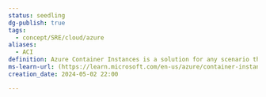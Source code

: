 ```yaml
---
status: seedling
dg-publish: true
tags:
  - concept/SRE/cloud/azure
aliases:
  - ACI
definition: Azure Container Instances is a solution for any scenario that can operate in isolated containers, without orchestration.
ms-learn-url: (https://learn.microsoft.com/en-us/azure/container-instances/)
creation_date: 2024-05-02 22:00

---
```


